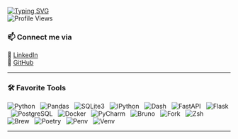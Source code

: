 [![Typing SVG](https://readme-typing-svg.herokuapp.com?font=Fira+Code&weight=600&size=22&pause=1000&color=F70000&width=435&lines=Meet%2C+The+Silcrow;Self-taught+programmer;Science+nerd)](https://git.io/typing-svg)  
![Profile Views](https://komarev.com/ghpvc/?username=Silcrow&color=blue)  

### 📫 Connect me via
🔹 [LinkedIn](https://www.linkedin.com/in/sangsan-prohmvitak/)  
🔹 [GitHub](https://github.com/Silcrow)  

---

### 🛠 Favorite Tools  

![Python](https://img.shields.io/badge/Python-3776AB?style=for-the-badge&logo=python&logoColor=white) &nbsp;
![Pandas](https://img.shields.io/badge/Pandas-150458?style=for-the-badge&logo=pandas&logoColor=white) &nbsp;
![SQLite3](https://img.shields.io/badge/SQLite-003B57?style=for-the-badge&logo=sqlite&logoColor=white) &nbsp;
![IPython](https://img.shields.io/badge/IPython-1F4788?style=for-the-badge&logo=python&logoColor=white) &nbsp;
![Dash](https://img.shields.io/badge/Dash-000000?style=for-the-badge&logo=plotly&logoColor=white) &nbsp;
![FastAPI](https://img.shields.io/badge/FastAPI-009688?style=for-the-badge&logo=fastapi&logoColor=white) &nbsp;
![Flask](https://img.shields.io/badge/Flask-000000?style=for-the-badge&logo=flask&logoColor=white) &nbsp;
![PostgreSQL](https://img.shields.io/badge/PostgreSQL-336791?style=for-the-badge&logo=postgresql&logoColor=white) &nbsp;
![Docker](https://img.shields.io/badge/Docker-2496ED?style=for-the-badge&logo=docker&logoColor=white) &nbsp;
![PyCharm](https://img.shields.io/badge/PyCharm-000000?style=for-the-badge&logo=pycharm&logoColor=white) &nbsp;
![Bruno](https://img.shields.io/badge/Bruno-FF5722?style=for-the-badge&logo=bruno&logoColor=white) &nbsp;
![Fork](https://img.shields.io/badge/Fork-000000?style=for-the-badge&logo=git&logoColor=white) &nbsp;
![Zsh](https://img.shields.io/badge/Zsh-000000?style=for-the-badge&logo=gnubash&logoColor=white) &nbsp;
![Brew](https://img.shields.io/badge/Homebrew-FFDD00?style=for-the-badge&logo=homebrew&logoColor=black) &nbsp;
![Poetry](https://img.shields.io/badge/Poetry-60A5FA?style=for-the-badge&logo=poetry&logoColor=white) &nbsp;
![Penv](https://img.shields.io/badge/Penv-000000?style=for-the-badge&logo=python&logoColor=white) &nbsp;
![Venv](https://img.shields.io/badge/Venv-000000?style=for-the-badge&logo=python&logoColor=white)

---
